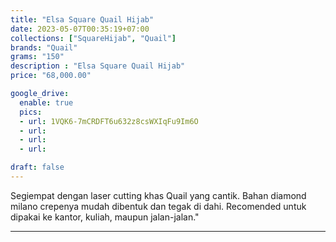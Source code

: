 ```yaml
---
title: "Elsa Square Quail Hijab"
date: 2023-05-07T00:35:19+07:00
collections: ["SquareHijab", "Quail"]
brands: "Quail"
grams: "150"
description : "Elsa Square Quail Hijab"
price: "68,000.00"

google_drive:
  enable: true
  pics:
  - url: 1VQK6-7mCRDFT6u632z8csWXIqFu9Im6O
  - url: 
  - url: 
  - url: 

draft: false
---
```


Segiempat dengan laser cutting khas Quail yang cantik. Bahan diamond milano crepenya mudah dibentuk dan tegak di dahi. Recomended untuk dipakai ke kantor, kuliah, maupun jalan-jalan."

--------      
  
